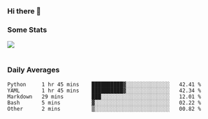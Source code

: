 ### Hi there 👋

<!--
**haruishi43/haruishi43** is a ✨ _special_ ✨ repository because its `README.md` (this file) appears on your GitHub profile.

Here are some ideas to get you started:

- 🔭 I’m currently working on ...
- 🌱 I’m currently learning ...
- 👯 I’m looking to collaborate on ...
- 🤔 I’m looking for help with ...
- 💬 Ask me about ...
- 📫 How to reach me: ...
- 😄 Pronouns: ...
- ⚡ Fun fact: ...
-->

### Some Stats
<div>
  <img align="center" src="https://github-readme-stats.vercel.app/api?username=haruishi43&count_private=true&show_icons=true" />
</div>

</br>

### Daily Averages

<!--START_SECTION:waka-->
```text
Python     1 hr 45 mins    ██████████▓░░░░░░░░░░░░░░   42.41 % 
YAML       1 hr 45 mins    ██████████▓░░░░░░░░░░░░░░   42.34 % 
Markdown   29 mins         ███░░░░░░░░░░░░░░░░░░░░░░   12.01 % 
Bash       5 mins          ▓░░░░░░░░░░░░░░░░░░░░░░░░   02.22 % 
Other      2 mins          ▒░░░░░░░░░░░░░░░░░░░░░░░░   00.82 % 
```
<!--END_SECTION:waka-->
